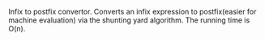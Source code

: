 Infix to postfix convertor.
Converts an infix expression to postfix(easier for machine evaluation) via
the shunting yard algorithm. The running time is O(n). 
